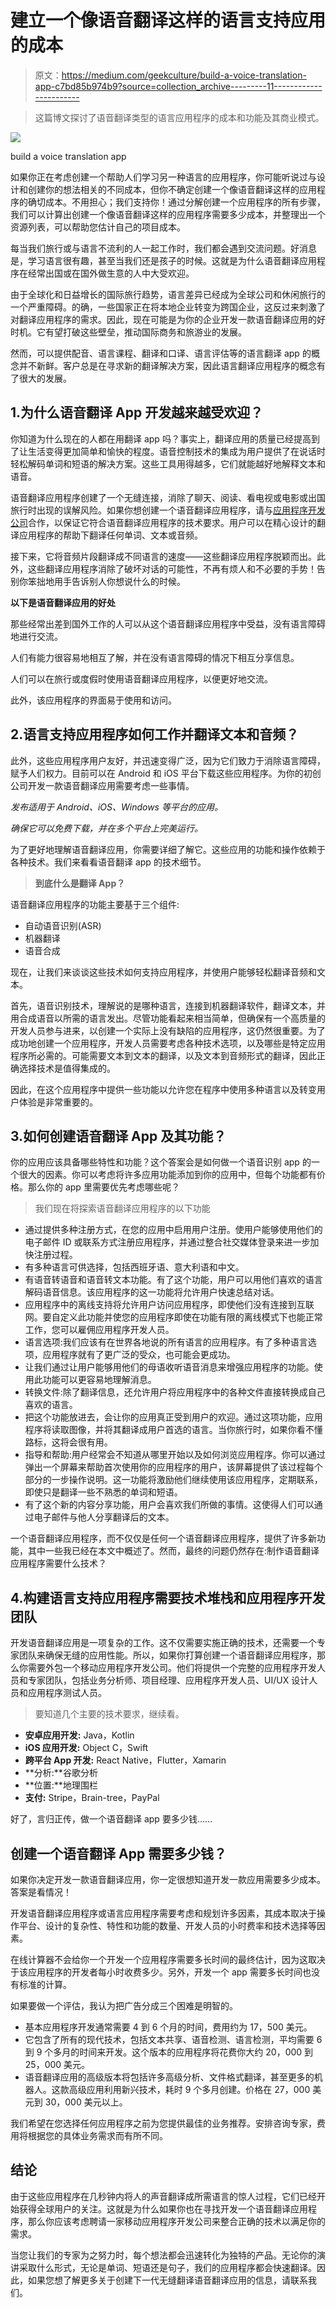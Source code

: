 # 建立一个像语音翻译这样的语言支持应用的成本

> 原文：<https://medium.com/geekculture/build-a-voice-translation-app-c7bd85b974b9?source=collection_archive---------11----------------------->

> 这篇博文探讨了语音翻译类型的语言应用程序的成本和功能及其商业模式。

![](img/ba66a5336b8af825870add037234776a.png)

build a voice translation app

如果你正在考虑创建一个帮助人们学习另一种语言的应用程序，你可能听说过与设计和创建你的想法相关的不同成本，但你不确定创建一个像语音翻译这样的应用程序的确切成本。不用担心；我们支持你！通过分解创建一个应用程序的所有步骤，我们可以计算出创建一个像语音翻译这样的应用程序需要多少成本，并整理出一个资源列表，可以帮助您估计自己的项目成本。

每当我们旅行或与语言不流利的人一起工作时，我们都会遇到交流问题。好消息是，学习语言很有趣，甚至当我们还是孩子的时候。这就是为什么语音翻译应用程序在经常出国或在国外做生意的人中大受欢迎。

由于全球化和日益增长的国际旅行趋势，语言差异已经成为全球公司和休闲旅行的一个严重障碍。的确，一些国家正在将本地企业转变为跨国企业，这反过来刺激了对翻译应用程序的需求。因此，现在可能是为你的企业开发一款语音翻译应用的好时机。它有望打破这些壁垒，推动国际商务和旅游业的发展。

然而，可以提供配音、语言课程、翻译和口译、语言评估等的语言翻译 app 的概念并不新鲜。客户总是在寻求新的翻译解决方案，因此语言翻译应用程序的概念有了很大的发展。

## 1.为什么语音翻译 App 开发越来越受欢迎？

你知道为什么现在的人都在用翻译 app 吗？事实上，翻译应用的质量已经提高到了让生活变得更加简单和愉快的程度。语音控制技术的集成为用户提供了在说话时轻松解码单词和短语的解决方案。这些工具用得越多，它们就能越好地解释文本和语音。

语音翻译应用程序创建了一个无缝连接，消除了聊天、阅读、看电视或电影或出国旅行时出现的误解风险。如果你想创建一个语音翻译应用程序，请与[应用程序开发公司](https://www.alcax.com/services/mobile-app-development/)合作，以保证它符合语音翻译应用程序的技术要求。用户可以在精心设计的翻译应用程序的帮助下翻译任何单词、文本或音频。

接下来，它将音频片段翻译成不同语言的速度——这些翻译应用程序脱颖而出。此外，这些翻译应用程序消除了破坏对话的可能性，不再有烦人和不必要的手势！告别你笨拙地用手告诉别人你想说什么的时候。

**以下是语音翻译应用的好处**

那些经常出差到国外工作的人可以从这个语音翻译应用程序中受益，没有语言障碍地进行交流。

人们有能力很容易地相互了解，并在没有语言障碍的情况下相互分享信息。

人们可以在旅行或度假时使用语音翻译应用程序，以便更好地交流。

此外，该应用程序的界面易于使用和访问。

## 2.语言支持应用程序如何工作并翻译文本和音频？

此外，这些应用程序用户友好，并迅速变得广泛，因为它们致力于消除语言障碍，赋予人们权力。目前可以在 Android 和 iOS 平台下载这些应用程序。为你的初创公司开发一款语音翻译应用需要考虑一些事情。

*发布适用于 Android、iOS、Windows 等平台的应用。*

*确保它可以免费下载，并在多个平台上完美运行。*

为了更好地理解语音翻译应用，你需要详细了解它。这些应用的功能和操作依赖于各种技术。我们来看看语音翻译 app 的技术细节。

> **到底什么是翻译 App？**

语音翻译应用程序的功能主要基于三个组件:

*   自动语音识别(ASR)
*   机器翻译
*   语音合成

现在，让我们来谈谈这些技术如何支持应用程序，并使用户能够轻松翻译音频和文本。

首先，语音识别技术，理解说的是哪种语言，连接到机器翻译软件，翻译文本，并用合成语音以所需的语言发出。尽管功能看起来相当简单，但确保有一个高质量的开发人员参与进来，以创建一个实际上没有缺陷的应用程序，这仍然很重要。为了成功地创建一个应用程序，开发人员需要考虑各种技术选项，以及哪些是特定应用程序所必需的。可能需要文本到文本的翻译，以及文本到音频形式的翻译，因此正确选择技术是值得集成的。

因此，在这个应用程序中提供一些功能以允许您在程序中使用多种语言以及转变用户体验是非常重要的。

## 3.如何创建语音翻译 App 及其功能？

你的应用应该具备哪些特性和功能？这个答案会是如何做一个语音识别 app 的一个很大的因素。你可以考虑将许多应用功能添加到你的应用中，但每个功能都有价格。那么你的 app 里需要优先考虑哪些呢？

> 我们现在将探索语音翻译应用程序的以下功能

*   通过提供多种注册方式，在您的应用中启用用户注册。使用户能够使用他们的电子邮件 ID 或联系方式注册应用程序，并通过整合社交媒体登录来进一步加快注册过程。
*   有多种语言可供选择，包括西班牙语、意大利语和中文。
*   有语音转语音和语音转文本功能。有了这个功能，用户可以用他们喜欢的语言解码语音信息。该应用程序的这一功能将允许用户快速总结对话。
*   应用程序中的离线支持将允许用户访问应用程序，即使他们没有连接到互联网。要自定义此功能并使您的应用程序即使在功能有限的离线模式下也能正常工作，您可以雇佣应用程序开发人员。
*   语言选项:我们应该有在世界各地说的所有语言的应用程序。有了多种语言选项，应用程序就有了更广泛的受众，也可能会更成功。
*   让我们通过让用户能够用他们的母语收听语音消息来增强应用程序的功能。使用此功能可以更容易地理解消息。
*   转换文件:除了翻译信息，还允许用户将应用程序中的各种文件直接转换成自己喜欢的语言。
*   把这个功能放进去，会让你的应用真正受到用户的欢迎。通过这项功能，应用程序将读取图像，并将其翻译成用户首选的语言。当你旅行时，如果你看不懂路标，这将会很有用。
*   指导和帮助:用户经常会不知道从哪里开始以及如何浏览应用程序。你可以通过弹出一个屏幕来帮助首次使用你的应用程序的用户，该屏幕提供了该过程每个部分的一步操作说明。这一功能将激励他们继续使用该应用程序，定期联系，即使只是翻译一些不熟悉的单词和短语。
*   有了这个新的内容分享功能，用户会喜欢我们所做的事情。这使得人们可以通过电子邮件与他人分享翻译后的文本。

一个语音翻译应用程序，而不仅仅是任何一个语音翻译应用程序，提供了许多新功能，其中一些我已经在本文中概述了。然而，最终的问题仍然存在:制作语音翻译应用程序需要什么技术？

## 4.构建语言支持应用程序需要技术堆栈和应用程序开发团队

开发语音翻译应用是一项复杂的工作。这不仅需要实施正确的技术，还需要一个专家团队来确保无缝的应用性能。所以，如果你打算创建一个语音翻译应用程序，那么你需要外包一个移动应用程序开发公司。他们将提供一个完整的应用程序开发人员和专家团队，包括业务分析师、项目经理、应用程序开发人员、UI/UX 设计人员和应用程序测试人员。

> 要知道几个主要的技术要求，继续看。

*   **安卓应用开发:** Java，Kotlin
*   **iOS 应用开发:** Object C，Swift
*   **跨平台 App 开发:** React Native，Flutter，Xamarin
*   **分析:**谷歌分析
*   **位置:**地理围栏
*   **支付:** Stripe，Brain-tree，PayPal

好了，言归正传，做一个语音翻译 app 要多少钱……

## 创建一个语音翻译 App 需要多少钱？

如果你决定开发一款语音翻译应用，你一定很想知道开发一款应用需要多少成本。答案是看情况！

开发语音翻译应用程序或语言应用程序需要考虑和规划许多因素，其成本取决于操作平台、设计的复杂性、特性和功能的数量、开发人员的小时费率和技术选择等因素。

在线计算器不会给你一个开发一个应用程序需要多长时间的最终估计，因为这取决于该应用程序的开发者每小时收费多少。另外，开发一个 app 需要多长时间也没有标准的计算。

如果要做一个评估，我认为把广告分成三个困难是明智的。

*   基本应用程序开发通常需要 4 到 6 个月的时间，费用约为 17，500 美元。
*   它包含了所有的现代技术，包括文本共享、语音检测、语言检测，平均需要 6 到 9 个多月的时间来开发。这个版本的应用程序将花费你大约 20，000 到 25，000 美元。
*   语音翻译应用的高级版本将包括许多高级分析、文件格式翻译，甚至更多的机器人。这款高级应用利用新兴技术，耗时 9 个多月创建。价格在 27，000 美元到 30，000 美元以上。

我们希望在您选择任何应用程序之前为您提供最佳的业务推荐。安排咨询专家，费用将根据您的具体业务需求而有所不同。

## 结论

由于这些应用程序在几秒钟内将人的声音翻译成所需语言的惊人过程，它们已经开始获得全球用户的关注。这就是为什么如果你也在寻找开发一个语音翻译应用程序，那么你应该考虑聘请一家移动应用程序开发公司来整合正确的技术以满足你的需求。

当您让我们的专家为之努力时，每个想法都会迅速转化为独特的产品。无论你的演讲采取什么形式，无论是单词、短语还是句子，我们的应用程序都会快速翻译。因此，如果您想了解更多关于创建下一代无缝翻译语音翻译应用的信息，请联系我们。